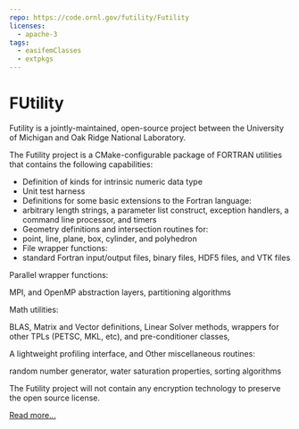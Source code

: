```yaml
---
repo: https://code.ornl.gov/futility/Futility
licenses:
  - apache-3
tags:
  - easifemClasses
  - extpkgs
---
```


# FUtility

Futility is a jointly-maintained, open-source project between the University of
Michigan and Oak Ridge National Laboratory.

The Futility project is a CMake-configurable package of FORTRAN utilities that
contains the following capabilities:

- Definition of kinds for intrinsic numeric data type
- Unit test harness
- Definitions for some basic extensions to the Fortran language:
- arbitrary length strings, a parameter list construct, exception handlers, a command line processor, and timers
- Geometry definitions and intersection routines for:
- point, line, plane, box, cylinder, and polyhedron
- File wrapper functions:
- standard Fortran input/output files, binary files, HDF5 files, and VTK files

Parallel wrapper functions:

MPI, and OpenMP abstraction layers, partitioning algorithms

Math utilities:

BLAS, Matrix and Vector definitions, Linear Solver methods, wrappers for
other TPLs (PETSC, MKL, etc), and pre-conditioner classes,

A lightweight profiling interface, and
Other miscellaneous routines:

random number generator, water saturation properties, sorting algorithms

The Futility project will not contain any encryption technology to preserve the
open source license.

[Read more...](https://code.ornl.gov/futility/Futility)
